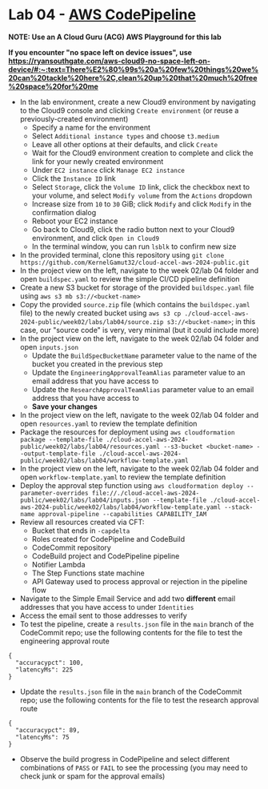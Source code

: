 # Lab 04 - [AWS CodePipeline](https://aws.amazon.com/blogs/devops/new-fine-grained-continuous-delivery-with-codepipeline-and-aws-stepfunctions/)

**NOTE: Use an A Cloud Guru (ACG) AWS Playground for this lab**

**If you encounter "no space left on device issues", use https://ryansouthgate.com/aws-cloud9-no-space-left-on-device/#:~:text=There%E2%80%99s%20a%20few%20things%20we%20can%20tackle%20here%2C,clean%20up%20that%20much%20free%20space%20for%20me**

* In the lab environment, create a new Cloud9 environment by navigating to the Cloud9 console and clicking `Create environment` (or reuse a previously-created environment)
    - Specify a name for the environment
    - Select `Additional instance types` and choose `t3.medium`
    - Leave all other options at their defaults, and click `Create`
    - Wait for the Cloud9 environment creation to complete and click the link for your newly created environment
    - Under `EC2 instance` click `Manage EC2 instance`
    - Click the `Instance ID` link
    - Select `Storage`, click the `Volume ID` link, click the checkbox next to your volume, and select `Modify volume` from the `Actions` dropdown
    - Increase size from `10` to `30` GiB; click `Modify` and click `Modify` in the confirmation dialog
    - Reboot your EC2 instance
    - Go back to Cloud9, click the radio button next to your Cloud9 environment, and click `Open in Cloud9`
    - In the terminal window, you can run `lsblk` to confirm new size
* In the provided terminal, clone this repository using `git clone https://github.com/KernelGamut32/cloud-accel-aws-2024-public.git`
* In the project view on the left, navigate to the week 02/lab 04 folder and open `buildspec.yaml` to review the simple CI/CD pipeline definition
* Create a new S3 bucket for storage of the provided `buildspec.yaml` file using `aws s3 mb s3://<bucket-name>`
* Copy the provided `source.zip` file (which contains the `buildspec.yaml` file) to the newly created bucket using `aws s3 cp ./cloud-accel-aws-2024-public/week02/labs/lab04/source.zip s3://<bucket-name>`; in this case, our "source code" is very, very minimal (but it could include more)
* In the project view on the left, navigate to the week 02/lab 04 folder and open `inputs.json`
  - Update the `BuildSpecBucketName` parameter value to the name of the bucket you created in the previous step
  - Update the `EngineeringApprovalTeamAlias` parameter value to an email address that you have access to
  - Update the `ResearchApprovalTeamAlias` parameter value to an email address that you have access to
  - **Save your changes**
* In the project view on the left, navigate to the week 02/lab 04 folder and open `resources.yaml` to review the template definition
* Package the resources for deployment using `aws cloudformation package --template-file ./cloud-accel-aws-2024-public/week02/labs/lab04/resources.yaml --s3-bucket <bucket-name> --output-template-file ./cloud-accel-aws-2024-public/week02/labs/lab04/workflow-template.yaml`
* In the project view on the left, navigate to the week 02/lab 04 folder and open `workflow-template.yaml` to review the template definition
* Deploy the approval step function using `aws cloudformation deploy --parameter-overrides file://./cloud-accel-aws-2024-public/week02/labs/lab04/inputs.json --template-file ./cloud-accel-aws-2024-public/week02/labs/lab04/workflow-template.yaml --stack-name approval-pipeline --capabilities CAPABILITY_IAM`
* Review all resources created via CFT:
  - Bucket that ends in `-capdelta`
  - Roles created for CodePipeline and CodeBuild
  - CodeCommit repository
  - CodeBuild project and CodePipeline pipeline
  - Notifier Lambda
  - The Step Functions state machine
  - API Gateway used to process approval or rejection in the pipeline flow
* Navigate to the Simple Email Service and add two **different** email addresses that you have access to under `Identities`
* Access the email sent to those addresses to verify
* To test the pipeline, create a `results.json` file in the `main` branch of the CodeCommit repo; use the following contents for the file to test the engineering approval route

```
{
  "accuracypct": 100,
  "latencyMs": 225
}
```

* Update the `results.json` file in the `main` branch of the CodeCommit repo; use the following contents for the file to test the research approval route

```
{
  "accuracypct": 89,
  "latencyMs": 75
}
```

* Observe the build progress in CodePipeline and select different combinations of `PASS` or `FAIL` to see the processing (you may need to check junk or spam for the approval emails)
